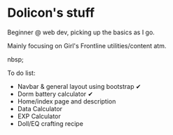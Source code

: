 # Dolicon's stuff

Beginner @ web dev, picking up the basics as I go.

Mainly focusing on Girl's Frontline utilities/content atm.

nbsp;

To do list:
- Navbar & general layout using bootstrap ✔
- Dorm battery calculator ✔
- Home/index page and description
- Data Calculator
- EXP Calculator
- Doll/EQ crafting recipe
